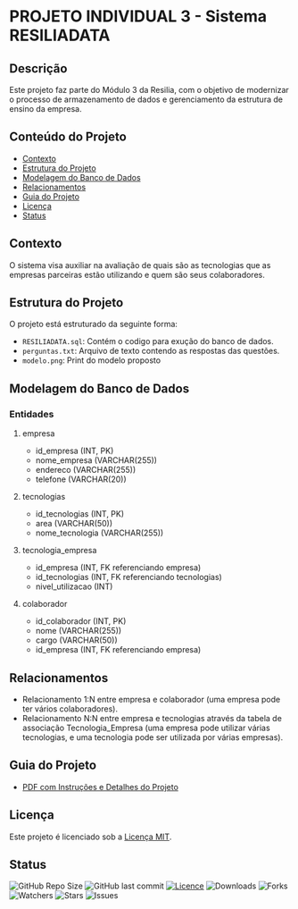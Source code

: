 # PROJETO INDIVIDUAL 3 - Sistema RESILIADATA

## Descrição
Este projeto faz parte do Módulo 3 da Resilia, com o objetivo de modernizar o processo de armazenamento de dados e gerenciamento da estrutura de ensino da empresa.

## Conteúdo do Projeto
- [Contexto](#contexto)
- [Estrutura do Projeto](#estrutura-do-projeto)
- [Modelagem do Banco de Dados](#modelagem-do-banco-de-dados)
- [Relacionamentos](#relacionamentos)
- [Guia do Projeto](#guia-do-projeto)
- [Licença](#licença)
- [Status](#status)

## Contexto
O sistema visa auxiliar na avaliação de quais são as tecnologias que as empresas parceiras
estão utilizando e quem são seus colaboradores.


## Estrutura do Projeto
O projeto está estruturado da seguinte forma:
- `RESILIADATA.sql`: Contém o codigo para exução do banco de dados.
- `perguntas.txt`: Arquivo de texto contendo as respostas das questões.
- `modelo.png`: Print do modelo proposto

## Modelagem do Banco de Dados
### Entidades

1. empresa
    - id_empresa (INT, PK)
    - nome_empresa (VARCHAR(255))
    - endereco (VARCHAR(255))
    - telefone (VARCHAR(20))

2. tecnologias
    - id_tecnologias (INT, PK)
    - area (VARCHAR(50))
    - nome_tecnologia (VARCHAR(255))

3. tecnologia_empresa
    - id_empresa (INT, FK referenciando empresa)
    - id_tecnologias (INT, FK referenciando tecnologias)
    - nivel_utilizacao (INT)

4. colaborador
    - id_colaborador (INT, PK)
    - nome (VARCHAR(255))
    - cargo (VARCHAR(50))
    - id_empresa (INT, FK referenciando empresa)

## Relacionamentos

- Relacionamento 1:N entre empresa e colaborador (uma empresa pode ter vários colaboradores).
- Relacionamento N:N entre empresa e tecnologias através da tabela de associação Tecnologia_Empresa (uma empresa pode utilizar várias tecnologias, e uma tecnologia pode ser utilizada por várias empresas).


## Guia do Projeto
- [PDF com Instruções e Detalhes do Projeto](https://resilia-files-production.s3.amazonaws.com/material/student/1694009823_SEDadosM3ProjetoIndividualpdf.pdf?AWSAccessKeyId=ASIA5NG2YCRHBRI72THX&Expires=1700790780&Signature=S1USY69BT7rj2D8cT7hGYoDUrA8%3D&x-amz-security-token=IQoJb3JpZ2luX2VjEOz%2F%2F%2F%2F%2F%2F%2F%2F%2F%2FwEaCXVzLWVhc3QtMSJIMEYCIQDpt1e%2BSVnBnOFVHT0o78lBu2%2FOJSZfNXcFnw6D%2BEzx4QIhAKFnDA5xOqi2gN9SdWksHJAHRwratBXmr53a5iuCQKJmKrMFCEUQAhoMOTIxNzI5MjQyMTkwIgz0V4KklshbHw9q8tAqkAWuznfqTn9s%2B%2FUbgNLYiLPpFqGJCyjH56s0BOnjr0ufo6SmYOfi8XIHNBSH0tFme8kKvTCJu2PAKUjOhIoOJL4VG5IWqQ2L%2BUzoWKtmS%2FOzOMq9f8sbfkd9yxjnWqzx7GZceyZtTeiEydBxEmDXr%2B%2BGVVNcE52IsooTtfOMx0xZfGp4IZfTnKrwzf%2ByBxm6pfBBJInAkPhCkmLJDQl63WLOFbFkev%2FcSUsk9mbPIy1XhcX4f6oq833u7b7XK6FGpRewj74hTPls0Z1vYlrIFxjgwvS1QhqAft3WEJ4rHlbNNSNxXX2hY98uQhX2kB1whpj5sUHKkBneQ7l4XEBBmiurSlGkMBUu2I7snBXzNkRGI7wgi15%2BJi85LvWltpfywL5JtTtv%2BA2QkQD4DV0f6BOOS6RyF%2BsJiEFSqAHcBTpdg0rFnS7b%2BiHFFBtGtlrdPQTF6hzAdlUQpoKQzp91iQ0N8Jlel1pLZDOb5jsophn1wBkDRcyUJvFRS8tTtvq4yWD7h6na656bFNo%2F04dyfpKlEpbZDYA8tZTV830EjkJpcCCTBVVfuZ4g50CyXHy0Bt9kmtRJ5IccZC3WMx%2BqNpH1sXnHGO338Y65aCUgMtNT3gT8RV7LLtHwzLKbvz0vpGWPIiqimmtHU%2Fxnuc0KnQzNHtqjk6%2BItMtBZPXGt%2BWlJxfdtZbOBJa0dgyV%2FarRsJ%2FD7MaOUcGau8e6KWtwWKiKKtbPNissLCCnO4uIajgDAXagwqONq%2F9BAxemXNI8bv%2F8lsZYLhXj%2BNRyqsmSsOecgZjxfF5DDwEPmE6TMVQvDL78tIh%2Fc6V4tdNPN%2BPUWIlpk%2B8JW1fmTPqaotzT5E4ForUeP1tUBrgMYUJ9v2%2FhtzCC%2FvyqBjqwAfLxFiwf4jl6ykFo7AK8VRS3Xcko3VGnjhbYceoOKimk%2FloQ7Wtotsz%2FMVBRMomU%2FFx4rJgRlurfogd9KOhleNMq9ihK6q16DfPQQ1GNJg%2FyeEFrPP9G1tmQqDI2Bcq1ot73YZVYrmVFWjzdQdWNd4OBepXlyrj8xudm1nba7S4XKCqxhbULCC9kbJlE4Qc7Cw2ocdmYbCoGO1k2hN0HQitQk71C%2B%2FL8rsCrRwOYPEm4)

## Licença

Este projeto é licenciado sob a [Licença MIT](LICENSE).



## Status

![GitHub Repo Size](https://img.shields.io/github/repo-size/NewKanvas/PI3.?style=for-the-badge&logo=github)
![GitHub last commit](https://img.shields.io/github/last-commit/NewKanvas/PI3.?style=for-the-badge&logo=git)
[![Licence](https://img.shields.io/github/license/NewKanvas/PI3.?style=for-the-badge)](./LICENSE)
![Downloads](https://img.shields.io/github/downloads/NewKanvas/PI3./total?style=for-the-badge)
![Forks](https://img.shields.io/github/forks/NewKanvas/PI3.?style=for-the-badge)
![Watchers](https://img.shields.io/github/watchers/NewKanvas/PI3.?style=for-the-badge)
![Stars](https://img.shields.io/github/stars/NewKanvas/PI3.?style=for-the-badge)
![Issues](https://img.shields.io/github/issues/NewKanvas/PI3.?style=for-the-badge)
